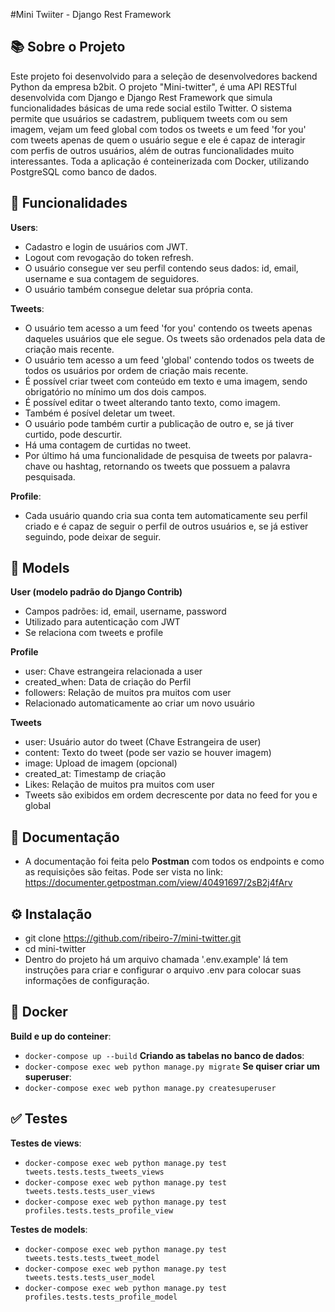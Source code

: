 #Mini Twiiter - Django Rest Framework

## 📚 Sobre o Projeto
Este projeto foi desenvolvido para a seleção de desenvolvedores backend Python da empresa b2bit. O projeto "Mini-twitter", é uma API RESTful desenvolvida com Django e Django Rest Framework que simula funcionalidades básicas de uma rede social estilo Twitter. O sistema permite que usuários se cadastrem, publiquem tweets com ou sem imagem, vejam um feed global com todos os tweets e um feed 'for you' com tweets apenas de quem o usuário segue e ele é capaz de interagir com perfis de outros usuários, além de outras funcionalidades muito interessantes. Toda a aplicação é conteinerizada com Docker, utilizando PostgreSQL como banco de dados.

## 🚀 Funcionalidades

**Users**:
  - Cadastro e login de usuários com JWT.
  - Logout com revogação do token refresh.
  - O usuário consegue ver seu perfil contendo seus dados: id, email, username e sua contagem de seguidores.
  - O usuário também consegue deletar sua própria conta.
  
**Tweets**:
  - O usuário tem acesso a um feed 'for you' contendo os tweets apenas daqueles usuários que ele segue. Os tweets são ordenados pela data de criação mais recente.
  - O usuário tem acesso a um feed 'global' contendo todos os tweets de todos os usuários por ordem de criação mais recente.
  - É possível criar tweet com conteúdo em texto e uma imagem, sendo obrigatório no mínimo um dos dois campos.
  - É possível editar o tweet alterando tanto texto, como imagem.
  - Também é posível deletar um tweet.
  - O usuário pode também curtir a publicação de outro e, se já tiver curtido, pode descurtir.
  - Há uma contagem de curtidas no tweet.
  - Por último há uma funcionalidade de pesquisa de tweets por palavra-chave ou hashtag, retornando os tweets que possuem a palavra pesquisada.

**Profile**:
  - Cada usuário quando cria sua conta tem automaticamente seu perfil criado e é capaz de seguir o perfil de outros usuários e, se já estiver seguindo, pode deixar de seguir.

## 📂 Models

**User (modelo padrão do Django Contrib)**
  - Campos padrões: id, email, username, password
  - Utilizado para autenticação com JWT
  - Se relaciona com tweets e profile

**Profile**
  - user: Chave estrangeira relacionada a user
  - created_when: Data de criação do Perfil
  - followers: Relação de muitos pra muitos com user
  - Relacionado automaticamente ao criar um novo usuário

**Tweets**
  - user: Usuário autor do tweet (Chave Estrangeira de user)
  - content: Texto do tweet (pode ser vazio se houver imagem)
  - image: Upload de imagem (opcional)
  - created_at: Timestamp de criação
  - Likes: Relação de muitos pra muitos com user
  - Tweets são exibidos em ordem decrescente por data no feed for you e global

## 📄 Documentação
  - A documentação foi feita pelo **Postman** com todos os endpoints e como as requisições são feitas. Pode ser vista no link:
  https://documenter.getpostman.com/view/40491697/2sB2j4fArv

## ⚙️ Instalação
  - git clone https://github.com/ribeiro-7/mini-twitter.git
  - cd mini-twitter
  - Dentro do projeto há um arquivo chamada '.env.example' lá tem instruções para criar e configurar o arquivo .env para colocar suas informações de configuração.

## 🐳 Docker

  **Build e up do conteiner**:
  - `docker-compose up --build`
  **Criando as tabelas no banco de dados**:
  - `docker-compose exec web python manage.py migrate`
  **Se quiser criar um superuser**:
  - `docker-compose exec web python manage.py createsuperuser`

## ✅ Testes

  **Testes de views**:
  - `docker-compose exec web python manage.py test tweets.tests.tests_tweets_views`
  - `docker-compose exec web python manage.py test tweets.tests.tests_user_views`
  - `docker-compose exec web python manage.py test profiles.tests.tests_profile_view`
    
  **Testes de models**:
  - `docker-compose exec web python manage.py test tweets.tests.tests_tweet_model`
  - `docker-compose exec web python manage.py test tweets.tests.tests_user_model`
  - `docker-compose exec web python manage.py test profiles.tests.tests_profile_model`
  

